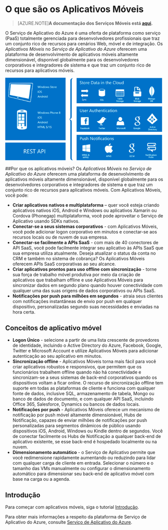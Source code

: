 <properties
	pageTitle="O que são os Aplicativos Móveis"
	description="Saiba quais são as vantagens que o Serviço de Aplicativo traz para seus aplicativos móveis corporativos."
	services="app-service\mobile"
	documentationCenter=""
	authors="kirillg"
	manager="dwrede"
	editor=""/>

<tags
	ms.service="app-service-mobile"
	ms.workload="mobile"
	ms.tgt_pltfrm="mobile-multiple"
	ms.devlang="na"
	ms.topic="article"
	ms.date="06/30/2015"
	ms.author="kirillg"/>

# <a name="getting-started"> </a>O que são os Aplicativos Móveis

>[AZURE.NOTE]**A documentação dos Serviços Móveis está [aqui](http://azure.microsoft.com/documentation/services/mobile-services/).**

O Serviço de Aplicativo do Azure é uma oferta de plataforma como serviço (PaaS) totalmente gerenciada para desenvolvedores profissionais que traz um conjunto rico de recursos para cenários Web, móvel e de integração. Os *Aplicativos Móveis* no *Serviço de Aplicativo do Azure* oferecem uma plataforma de desenvolvimento de aplicativos móveis altamente dimensionável, disponível globalmente para os desenvolvedores corporativos e integradores de sistema e que traz um conjunto rico de recursos para aplicativos móveis.

![Aplicativos Móveis](./media/app-service-mobile-value-prop-preview/overview.png)

##Por que os aplicativos móveis?
Os *Aplicativos Móveis* no *Serviço de Aplicativo do Azure* oferecem uma plataforma de desenvolvimento de aplicativos móveis altamente dimensionável, disponível globalmente para os desenvolvedores corporativos e integradores de sistema e que traz um conjunto rico de recursos para aplicativos móveis. Com Aplicativos Móveis, você pode:

- **Criar aplicativos nativos e multiplataforma** – quer você esteja criando aplicativos nativos iOS, Android e Windows ou aplicativos Xamarin ou Cordova (Phonegap) multiplataforma, você pode aproveitar o Serviço de Aplicativo usando SDKs nativos.  
- **Conectar-se a seus sistemas corporativos** - com Aplicativos Móveis, você pode adicionar logon corporativo em minutos e conectar-se aos recursos locais ou de nuvem de sua empresa.
- **Conectar-se facilmente a APIs SaaS** - com mais de 40 conectores de API SaaS, você pode facilmente integrar seu aplicativo às APIs SaaS que sua empresa utiliza atualmente. Deseja atualizar o status da conta no CRM e também no sistema de cobrança? Os Aplicativos Móveis oferecem APIs SaaS corporativas ao seu alcance.
- **Criar aplicativos prontos para uso offline com sincronização** - torne sua força de trabalho móvel produtiva por meio da criação de aplicativos que trabalham offline e use Aplicativos Móveis para sincronizar dados em segundo plano quando houver conectividade com qualquer uma das suas origens de dados corporativos ou APIs SaaS.
- **Notificações por push para milhões em segundos** - atraia seus clientes com notificações instantâneas de envio por push em qualquer dispositivo, personalizadas segundo suas necessidades e enviadas na hora certa.

## Conceitos de aplicativo móvel
- **Logon Único** - selecione a partir de uma lista crescente de provedores de identidade, incluindo o Active Directory do Azure, Facebook, Google, Twitter e Microsoft Account e utilize Aplicativos Móveis para adicionar autenticação ao seu aplicativo em minutos.
- **Sincronização offline** - Aplicativos Móveis torna mais fácil para você criar aplicativos robustos e responsivos, que permitem que os funcionários trabalhem offline quando não há conectividade e sincronizam-se a seus sistemas de back-end corporativos quando os dispositivos voltam a ficar online. O recurso de sincronização offline tem suporte em todas as plataformas de cliente e funciona com qualquer fonte de dados, inclusive SQL, armazenamento de tabela, Mongo ou banco de dados de documento, e com qualquer API SaaS, incluindo Office 365, Salesforce, Dynamics ou bancos de dados locais.
- **Notificações por push** - Aplicativos Móveis oferece um mecanismo de notificação por push móvel altamente dimensionável, Hubs de Notificação, capazes de enviar milhões de notificações por push personalizadas para segmentos dinâmicos de público usando dispositivos iOS, Android, Windows ou Kindle dentro de segundos. Você de conectar facilmente os Hubs de Notificação a qualquer back-end de aplicativo existente, se esse back-end é hospedado localmente ou na nuvem.
- **Dimensionamento automático** - o Serviço de Aplicativo permite que você redimensione rapidamente aumentando ou reduzindo para lidar com qualquer carga de cliente em entrada. Selecionar o número e o tamanho das VMs manualmente ou configurar o dimensionamento automático para dimensionar seu back-end de aplicativo móvel com base na carga ou a agenda.

## Introdução ##
Para começar com aplicativos móveis, siga o tutorial [Introdução].

Para obter mais informações a respeito da plataforma de Serviço de Aplicativo do Azure, consulte [Serviço de Aplicativo do Azure].


<!-- URLs. -->
[Migrate your Mobile Service to App Service]: app-service-mobile-dotnet-backend-migrating-from-mobile-services-preview.md

[Serviço de Aplicativo do Azure]: ../app-service/app-service-value-prop-what-is.md
[Introdução]: app-service-mobile-ios-get-started-offline-data-preview.md

[Management Portal]: https://manage.windowsazure.com/
[XCode]: https://go.microsoft.com/fwLink/p/?LinkID=266532
[JavaScript backend version]: ../mobile-services-ios-get-started.md
 

<!---HONumber=August15_HO6-->